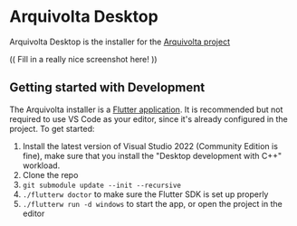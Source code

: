 # Arquivolta Desktop

Arquivolta Desktop is the installer for the [Arquivolta project](https://docs.arquivolta.dev)

(( Fill in a really nice screenshot here! ))

## Getting started with Development

The Arquivolta installer is a [Flutter application](https://flutter.dev). It is recommended but not required to use VS Code as your editor, since it's already configured in the project. To get started:

1. Install the latest version of Visual Studio 2022 (Community Edition is fine), make sure that you install the "Desktop development with C++" workload.
1. Clone the repo
1. `git submodule update --init --recursive`
1. `./flutterw doctor` to make sure the Flutter SDK is set up properly
1. `./flutterw run -d windows` to start the app, or open the project in the editor